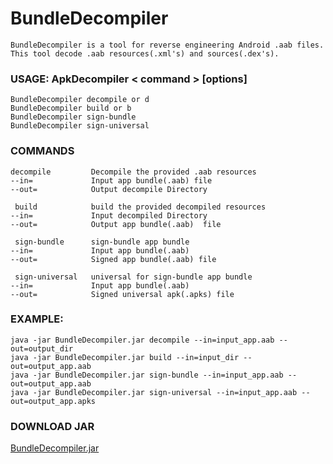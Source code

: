 # BundleDecompiler
    BundleDecompiler is a tool for reverse engineering Android .aab files.
    This tool decode .aab resources(.xml's) and sources(.dex's).
 
### USAGE: ApkDecompiler < command > [options]
    BundleDecompiler decompile or d
    BundleDecompiler build or b
    BundleDecompiler sign-bundle
    BundleDecompiler sign-universal

### COMMANDS
    decompile         Decompile the provided .aab resources
    --in=             Input app bundle(.aab) file
    --out=            Output decompile Directory
    
     build            build the provided decompiled resources
    --in=             Input decompiled Directory
    --out=            Output app bundle(.aab)  file
    
     sign-bundle      sign-bundle app bundle
    --in=             Input app bundle(.aab)
    --out=            Signed app bundle(.aab) file
    
     sign-universal   universal for sign-bundle app bundle
    --in=             Input app bundle(.aab)
    --out=            Signed universal apk(.apks) file
    
### EXAMPLE:
    java -jar BundleDecompiler.jar decompile --in=input_app.aab --out=output_dir
    java -jar BundleDecompiler.jar build --in=input_dir --out=output_app.aab 
    java -jar BundleDecompiler.jar sign-bundle --in=input_app.aab --out=output_app.aab 
    java -jar BundleDecompiler.jar sign-universal --in=input_app.aab --out=output_app.apks

### DOWNLOAD JAR 
  [BundleDecompiler.jar](https://github.com/TamilanPeriyasamy/BundleDecompiler/raw/master/out/BundleDecompiler.jar)  
